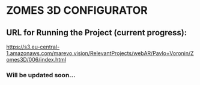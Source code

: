 # ZOMES 3D CONFIGURATOR

## URL for Running the Project (current progress):
https://s3.eu-central-1.amazonaws.com/marevo.vision/RelevantProjects/webAR/Pavlo+Voronin/Zomes3D/006/index.html

### Will be updated soon... 